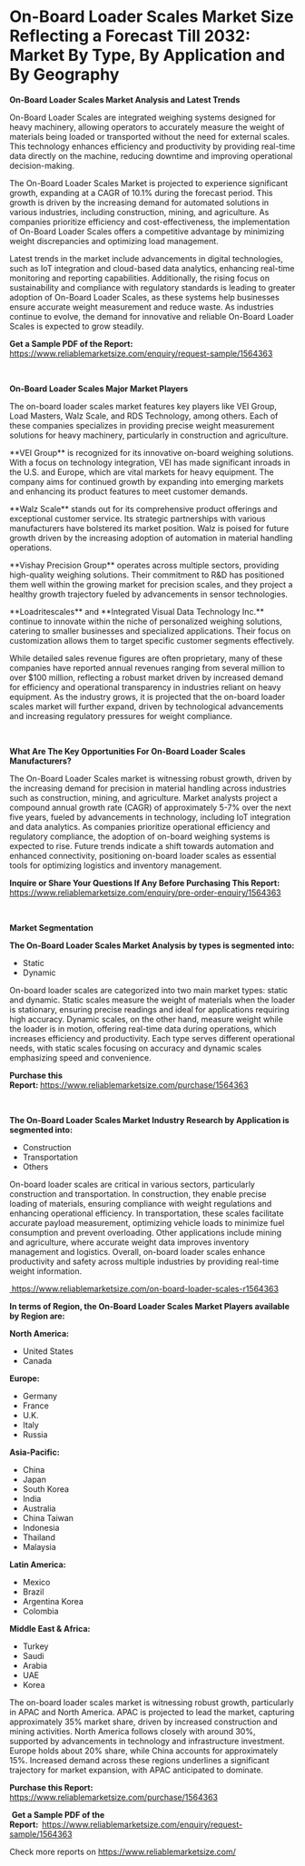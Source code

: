 <p><h1>On-Board Loader Scales Market Size Reflecting a Forecast Till 2032: Market By Type, By Application and By Geography</h1></p><p><strong>On-Board Loader Scales Market Analysis and Latest Trends</strong></p>
<p><p>On-Board Loader Scales are integrated weighing systems designed for heavy machinery, allowing operators to accurately measure the weight of materials being loaded or transported without the need for external scales. This technology enhances efficiency and productivity by providing real-time data directly on the machine, reducing downtime and improving operational decision-making.</p><p>The On-Board Loader Scales Market is projected to experience significant growth, expanding at a CAGR of 10.1% during the forecast period. This growth is driven by the increasing demand for automated solutions in various industries, including construction, mining, and agriculture. As companies prioritize efficiency and cost-effectiveness, the implementation of On-Board Loader Scales offers a competitive advantage by minimizing weight discrepancies and optimizing load management.</p><p>Latest trends in the market include advancements in digital technologies, such as IoT integration and cloud-based data analytics, enhancing real-time monitoring and reporting capabilities. Additionally, the rising focus on sustainability and compliance with regulatory standards is leading to greater adoption of On-Board Loader Scales, as these systems help businesses ensure accurate weight measurement and reduce waste. As industries continue to evolve, the demand for innovative and reliable On-Board Loader Scales is expected to grow steadily.</p></p>
<p><strong>Get a Sample PDF of the Report:&nbsp;</strong> <a href="https://www.reliablemarketsize.com/enquiry/request-sample/1564363?utm_campaign=2565&utm_medium=2&utm_source=Github&utm_content=ia&utm_term=11042025&utm_id=on-board-loader-scales">https://www.reliablemarketsize.com/enquiry/request-sample/1564363</a></p>
<p>&nbsp;</p>
<p><strong>On-Board Loader Scales Major Market Players</strong></p>
<p><p>The on-board loader scales market features key players like VEI Group, Load Masters, Walz Scale, and RDS Technology, among others. Each of these companies specializes in providing precise weight measurement solutions for heavy machinery, particularly in construction and agriculture.</p><p>**VEI Group** is recognized for its innovative on-board weighing solutions. With a focus on technology integration, VEI has made significant inroads in the U.S. and Europe, which are vital markets for heavy equipment. The company aims for continued growth by expanding into emerging markets and enhancing its product features to meet customer demands.</p><p>**Walz Scale** stands out for its comprehensive product offerings and exceptional customer service. Its strategic partnerships with various manufacturers have bolstered its market position. Walz is poised for future growth driven by the increasing adoption of automation in material handling operations.</p><p>**Vishay Precision Group** operates across multiple sectors, providing high-quality weighing solutions. Their commitment to R&D has positioned them well within the growing market for precision scales, and they project a healthy growth trajectory fueled by advancements in sensor technologies.</p><p>**Loadritescales** and **Integrated Visual Data Technology Inc.** continue to innovate within the niche of personalized weighing solutions, catering to smaller businesses and specialized applications. Their focus on customization allows them to target specific customer segments effectively.</p><p>While detailed sales revenue figures are often proprietary, many of these companies have reported annual revenues ranging from several million to over $100 million, reflecting a robust market driven by increased demand for efficiency and operational transparency in industries reliant on heavy equipment. As the industry grows, it is projected that the on-board loader scales market will further expand, driven by technological advancements and increasing regulatory pressures for weight compliance.</p></p>
<p>&nbsp;</p>
<p><strong>What Are The Key Opportunities For On-Board Loader Scales Manufacturers?</strong></p>
<p><p>The On-Board Loader Scales market is witnessing robust growth, driven by the increasing demand for precision in material handling across industries such as construction, mining, and agriculture. Market analysts project a compound annual growth rate (CAGR) of approximately 5-7% over the next five years, fueled by advancements in technology, including IoT integration and data analytics. As companies prioritize operational efficiency and regulatory compliance, the adoption of on-board weighing systems is expected to rise. Future trends indicate a shift towards automation and enhanced connectivity, positioning on-board loader scales as essential tools for optimizing logistics and inventory management.</p></p>
<p><strong>Inquire or Share Your Questions If Any Before Purchasing This Report:</strong> <a href="https://www.reliablemarketsize.com/enquiry/pre-order-enquiry/1564363?utm_campaign=2565&utm_medium=2&utm_source=Github&utm_content=ia&utm_term=11042025&utm_id=on-board-loader-scales">https://www.reliablemarketsize.com/enquiry/pre-order-enquiry/1564363</a></p>
<p>&nbsp;</p>
<p><strong>Market Segmentation</strong></p>
<p><strong>The On-Board Loader Scales Market Analysis by types is segmented into:</strong></p>
<p><ul><li>Static</li><li>Dynamic</li></ul></p>
<p><p>On-board loader scales are categorized into two main market types: static and dynamic. Static scales measure the weight of materials when the loader is stationary, ensuring precise readings and ideal for applications requiring high accuracy. Dynamic scales, on the other hand, measure weight while the loader is in motion, offering real-time data during operations, which increases efficiency and productivity. Each type serves different operational needs, with static scales focusing on accuracy and dynamic scales emphasizing speed and convenience.</p></p>
<p><strong>Purchase this Report:&nbsp;</strong><a href="https://www.reliablemarketsize.com/purchase/1564363?utm_campaign=2565&utm_medium=2&utm_source=Github&utm_content=ia&utm_term=11042025&utm_id=on-board-loader-scales">https://www.reliablemarketsize.com/purchase/1564363</a></p>
<p>&nbsp;</p>
<p><strong>The On-Board Loader Scales Market Industry Research by Application is segmented into:</strong></p>
<p><ul><li>Construction</li><li>Transportation</li><li>Others</li></ul></p>
<p><p>On-board loader scales are critical in various sectors, particularly construction and transportation. In construction, they enable precise loading of materials, ensuring compliance with weight regulations and enhancing operational efficiency. In transportation, these scales facilitate accurate payload measurement, optimizing vehicle loads to minimize fuel consumption and prevent overloading. Other applications include mining and agriculture, where accurate weight data improves inventory management and logistics. Overall, on-board loader scales enhance productivity and safety across multiple industries by providing real-time weight information.</p></p>
<p><a href="https://www.reliablemarketsize.com/on-board-loader-scales-r1564363?utm_campaign=2565&utm_medium=2&utm_source=Github&utm_content=ia&utm_term=11042025&utm_id=on-board-loader-scales">&nbsp;https://www.reliablemarketsize.com/on-board-loader-scales-r1564363</a></p>
<p><strong>In terms of Region, the On-Board Loader Scales Market Players available by Region are:</strong></p>
<p>
    <p> <strong> North America: </strong>
        <ul>
            <li>United States</li>
            <li>Canada</li>
        </ul>
        </p> 
    <p> <strong> Europe: </strong>
        <ul>
            <li>Germany</li>
            <li>France</li>
            <li>U.K.</li>
            <li>Italy</li>
            <li>Russia</li>
        </ul>
        </p> 
    <p> <strong> Asia-Pacific: </strong>
        <ul>
            <li>China</li>
            <li>Japan</li>
            <li>South Korea</li>
            <li>India</li>
            <li>Australia</li>
            <li>China Taiwan</li>
            <li>Indonesia</li>
            <li>Thailand</li>
            <li>Malaysia</li>
        </ul>
        </p> 
    <p> <strong> Latin America: </strong>
        <ul>
            <li>Mexico</li>
            <li>Brazil</li>
            <li>Argentina Korea</li>
            <li>Colombia</li>
        </ul>
        </p> 
    <p> <strong> Middle East & Africa: </strong>
        <ul>
            <li>Turkey</li>
            <li>Saudi</li>
            <li>Arabia</li>
            <li>UAE</li>
            <li>Korea</li>
        </ul>
    </p>
    </p>
<p><p>The on-board loader scales market is witnessing robust growth, particularly in APAC and North America. APAC is projected to lead the market, capturing approximately 35% market share, driven by increased construction and mining activities. North America follows closely with around 30%, supported by advancements in technology and infrastructure investment. Europe holds about 20% share, while China accounts for approximately 15%. Increased demand across these regions underlines a significant trajectory for market expansion, with APAC anticipated to dominate.</p></p>
<p><strong>Purchase this Report: </strong><a href="https://www.reliablemarketsize.com/purchase/1564363?utm_campaign=2565&utm_medium=2&utm_source=Github&utm_content=ia&utm_term=11042025&utm_id=on-board-loader-scales">https://www.reliablemarketsize.com/purchase/1564363</a></p>
<p>&nbsp;<strong>Get a Sample PDF of the Report:&nbsp;&nbsp;</strong><a href="https://www.reliablemarketsize.com/enquiry/request-sample/1564363?utm_campaign=2565&utm_medium=2&utm_source=Github&utm_content=ia&utm_term=11042025&utm_id=on-board-loader-scales">https://www.reliablemarketsize.com/enquiry/request-sample/1564363</a></p>
<p><strong></strong></p>
<p>Check more reports on <a href="https://www.reliablemarketsize.com/?utm_campaign=2565&utm_medium=2&utm_source=Github&utm_content=ia&utm_term=11042025&utm_id=on-board-loader-scales">https://www.reliablemarketsize.com/</a></p>